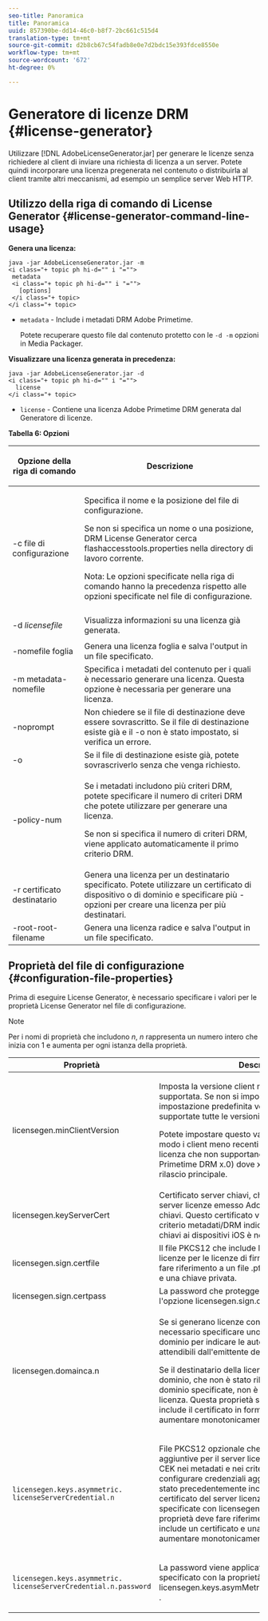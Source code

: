 ```yaml
---
seo-title: Panoramica
title: Panoramica
uuid: 857390be-dd14-46c0-b8f7-2bc661c515d4
translation-type: tm+mt
source-git-commit: d2b8cb67c54fadb8e0e7d2bdc15e393fdce8550e
workflow-type: tm+mt
source-wordcount: '672'
ht-degree: 0%

---
```



# Generatore di licenze DRM {#license-generator}

Utilizzare [!DNL AdobeLicenseGenerator.jar] per generare le licenze senza richiedere al client di inviare una richiesta di licenza a un server. Potete quindi incorporare una licenza pregenerata nel contenuto o distribuirla al client tramite altri meccanismi, ad esempio un semplice server Web HTTP.

## Utilizzo della riga di comando di License Generator {#license-generator-command-line-usage}

**Genera una licenza:**

```
java -jar AdobeLicenseGenerator.jar -m 
<i class="+ topic ph hi-d="" i "="">
 metadata 
 <i class="+ topic ph hi-d="" i "="">
   [options]
 </i class="+ topic>
</i class="+ topic>
```

* `metadata` - Include i metadati DRM  Adobe Primetime.

   Potete recuperare questo file dal contenuto protetto con le `-d -m` opzioni in Media Packager.

**Visualizzare una licenza generata in precedenza:**

```
java -jar AdobeLicenseGenerator.jar -d 
<i class="+ topic ph hi-d="" i "="">
  license
</i class="+ topic>
```

* `license` - Contiene una licenza Adobe Primetime DRM  generata dal Generatore di licenze.

**Tabella 6: Opzioni**

<table frame="all" colsep="1" rowsep="1" class="+ topic/table adobe-d/table " id="table_skr_vry_n4">  
 <thead class="- topic/thead "> 
  <tr rowsep="1" class="- topic/row "> 
   <th colname="1" class="- topic/entry entry"> <p class="- topic/p ">Opzione della riga di comando </p> </th> 
   <th colname="2" class="- topic/entry entry"> <p class="- topic/p ">Descrizione </p> </th> 
  </tr> 
 </thead>
 <tbody class="- topic/tbody "> 
  <tr rowsep="1" class="- topic/row "> 
   <td colname="1" class="- topic/entry "><span class="+ topic/ph pr-d/codeph codeph">-c file di configurazione</span> </td> 
   <td colname="2" class="- topic/entry "> <p class="- topic/p ">Specifica il nome e la posizione del file di configurazione. </p> <p class="- topic/p ">Se non si specifica un nome o una posizione, DRM License Generator cerca <span class="filepath"> flashaccesstools.properties</span> nella directory di lavoro corrente. </p> <p>Nota:  Le opzioni specificate nella riga di comando hanno la precedenza rispetto alle opzioni specificate nel file di configurazione. </p> </td> 
  </tr> 
  <tr rowsep="1" class="- topic/row "> 
   <td colname="1" class="- topic/entry "> <p class="- topic/p ">-d <i class="+ topic/ph hi-d/i "><span class="+ topic/ph pr-d/codeph codeph"> licensefile</span></i> </p> </td> 
   <td colname="2" class="- topic/entry "> Visualizza informazioni su una licenza già generata. </td> 
  </tr> 
  <tr rowsep="1" class="- topic/row "> 
   <td colname="1" class="- topic/entry "><span class="+ topic/ph pr-d/codeph codeph">-nomefile foglia</span> </td> 
   <td colname="2" class="- topic/entry "> Genera una licenza foglia e salva l'output in un file specificato. </td> 
  </tr> 
  <tr rowsep="1" class="- topic/row "> 
   <td colname="1" class="- topic/entry "><span class="+ topic/ph pr-d/codeph codeph">-m metadata-nomefile</span> </td> 
   <td colname="2" class="- topic/entry "> Specifica i metadati del contenuto per i quali è necessario generare una licenza. Questa opzione è necessaria per generare una licenza. </td> 
  </tr> 
  <tr rowsep="1" class="- topic/row "> 
   <td colname="1" class="- topic/entry "><span class="codeph"> -noprompt</span> </td> 
   <td colname="2" class="- topic/entry ">Non chiedere se il file di destinazione deve essere sovrascritto. Se il file di destinazione esiste già e il <span class="codeph"> -o</span> non è stato impostato, si verifica un errore. </td> 
  </tr> 
  <tr rowsep="1" class="- topic/row "> 
   <td colname="1" class="- topic/entry "><span class="codeph"> -o</span> </td> 
   <td colname="2" class="- topic/entry "> Se il file di destinazione esiste già, potete sovrascriverlo senza che venga richiesto. </td> 
  </tr> 
  <tr rowsep="1" class="- topic/row "> 
   <td colname="1" class="- topic/entry "><span class="+ topic/ph pr-d/codeph codeph">-policy-num</span> </td> 
   <td colname="2" class="- topic/entry "> <p>Se i metadati includono più criteri DRM, potete specificare il numero di criteri DRM che potete utilizzare per generare una licenza. </p> <p>Se non si specifica il numero di criteri DRM, viene applicato automaticamente il primo criterio DRM. </p> </td> 
  </tr> 
  <tr rowsep="1" class="- topic/row "> 
   <td colname="1" class="- topic/entry "><span class="+ topic/ph pr-d/codeph codeph">-r certificato destinatario</span> </td> 
   <td colname="2" class="- topic/entry ">Genera una licenza per un destinatario specificato. Potete utilizzare un certificato di dispositivo o di dominio e specificare più <span class="+ topic/ph pr-d/codeph codeph"> - </span>opzioni per creare una licenza per più destinatari. </td> 
  </tr> 
  <tr rowsep="0" class="- topic/row "> 
   <td colname="1" class="- topic/entry "><span class="+ topic/ph pr-d/codeph codeph">-root-root-filename</span> </td> 
   <td colname="2" class="- topic/entry "> Genera una licenza radice e salva l'output in un file specificato. </td> 
  </tr> 
 </tbody> 
</table>

## Proprietà del file di configurazione {#configuration-file-properties}

Prima di eseguire License Generator, è necessario specificare i valori per le proprietà License Generator nel file di configurazione.

>[!NOTE]
>
>Per i nomi di proprietà che includono *n*, *n* rappresenta un numero intero che inizia con 1 e aumenta per ogni istanza della proprietà.

<table frame="all" colsep="1" rowsep="1" class="+ topic/table adobe-d/table " id="table_qk1_rry_n4"> 
 <thead class="- topic/thead "> 
  <tr rowsep="1" class="- topic/row "> 
   <th colname="1" class="- topic/entry entry"> Proprietà </th> 
   <th colname="2" class="- topic/entry entry"> Descrizione </th> 
  </tr> 
 </thead>
 <tbody class="- topic/tbody "> 
  <tr rowsep="1" class="- topic/row "> 
   <td colname="1" class="- topic/entry "><span class="+ topic/ph pr-d/codeph codeph"> licensegen.minClientVersion</span> </td> 
   <td colname="2" class="- topic/entry "> <p>Imposta la versione client minima attualmente supportata. Se non si imposta questa proprietà, per impostazione predefinita vengono automaticamente supportate tutte le versioni. </p> <p>Potete impostare questo valore per controllare in che modo i client meno recenti rispondono ai requisiti di licenza che non supportano. Specificate <span class="codeph"> x</span> (per  Adobe Primetime DRM x.0) dove <span class="codeph"> x</span> rappresenta un numero di rilascio principale. </p> </td> 
  </tr> 
  <tr rowsep="1" class="- topic/row "> 
   <td colname="1" class="- topic/entry "><span class="+ topic/ph pr-d/codeph codeph"> licensegen.keyServerCert</span> </td> 
   <td colname="2" class="- topic/entry "> Certificato server chiavi, che è un certificato del server licenze emesso  Adobe utilizzato dal server chiavi. Questo certificato viene applicato solo se il criterio metadati/DRM indica che per la consegna delle chiavi ai dispositivi iOS è necessario un server chiavi. </td> 
  </tr> 
  <tr rowsep="1" class="- topic/row "> 
   <td colname="1" class="- topic/entry "><span class="+ topic/ph pr-d/codeph codeph"> licensegen.sign.certfile</span> </td> 
   <td colname="2" class="- topic/entry "> Il file PKCS12 che include le credenziali del server licenze per le licenze di firma. Questa proprietà deve fare riferimento a un file .pfx che include un certificato e una chiave privata. </td> 
  </tr> 
  <tr rowsep="1" class="- topic/row "> 
   <td colname="1" class="- topic/entry "><span class="+ topic/ph pr-d/codeph codeph"> licensegen.sign.certpass</span> </td> 
   <td colname="2" class="- topic/entry ">La password che protegge il file specificato con l'opzione <span class="+ topic/ph pr-d/codeph codeph"> licensegen.sign.certfile</span> . </td> 
  </tr> 
  <tr rowsep="1" class="- topic/row "> 
   <td colname="1" class="- topic/entry "><span class="+ topic/ph pr-d/codeph codeph">licensegen.domainca.n</span> </td> 
   <td colname="2" class="- topic/entry "> <p>Se si generano licenze con binding di dominio, è necessario specificare uno o più certificati CA di dominio per indicare le autorità di dominio considerate attendibili dall'emittente della licenza. </p> <p>Se il destinatario della licenza è un certificato di dominio, che non è stato rilasciato da una delle CA di dominio specificate, non è possibile generare una licenza. Questa proprietà specifica un file <span class="filepath"> .cer</span> che include il certificato in formato PEM o DER. <span class="codeph">n</span> deve aumentare monotonicamente, a partire da 1. </p> </td> 
  </tr> 
  <tr rowsep="1" class="- topic/row "> 
   <td colname="1" class="- topic/entry "> 
    <code>licensegen.keys.asymmetric. licenseServerCredential.n</code>
   </td> 
   <td colname="2" class="- topic/entry "> <p class="- topic/p ">File PKCS12 opzionale che include credenziali aggiuntive per il server licenze per decrittografare CEK nei metadati e nei criteri DRM. È possibile configurare credenziali aggiuntive se il contenuto è stato precedentemente incluso in un pacchetto con un certificato del server licenze diverso da quelle specificate con <span class="codeph"> licensegen.sign.certfile</span>. Questa proprietà deve fare riferimento a un file <span class="filepath"> .pfx</span> che include un certificato e una chiave privata. <span class="codeph">n</span> deve aumentare monotonicamente, a partire da 1. </p> </td> 
  </tr> 
  <tr rowsep="0" class="- topic/row "> 
   <td colname="1" class="- topic/entry "> 
    <code>licensegen.keys.asymmetric. licenseServerCredential.n.password</code>
   </td> 
   <td colname="2" class="- topic/entry "> <p>La password viene applicata per proteggere il file specificato con la<span class="+ topic/ph pr-d/codeph codeph"> proprietà licensegen.keys.asymMetric.licenseServerCredential.n</span> . </p> </td> 
  </tr> 
 </tbody> 
</table>